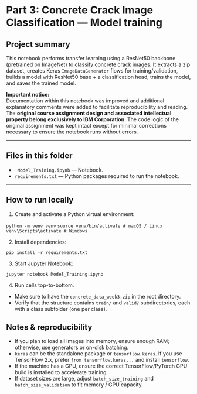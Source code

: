 # Part 3: Concrete Crack Image Classification — Model training

## Project summary 
This notebook performs transfer learning using a ResNet50 backbone (pretrained on ImageNet) to classify concrete crack images. It extracts a zip dataset, creates Keras `ImageDataGenerator` flows for training/validation, builds a model with ResNet50 base + a classification head, trains the model, and saves the trained model.

**Important notice:**  
Documentation within this notebook was improved and additional explanatory comments were added to facilitate reproducibility and reading. The **original course assignment design and associated intellectual property belong exclusively to IBM Corporation**. The code logic of the original assignment was kept intact except for minimal corrections necessary to ensure the notebook runs without errors.

---

## Files in this folder
- ` Model_Training.ipynb` — Notebook.  
- `requirements.txt` — Python packages required to run the notebook.  

---

## How to run locally

1. Create and activate a Python virtual environment:

`python -m venv venv`
`source venv/bin/activate # macOS / Linux`
`venv\Scripts\activate # Windows`

2. Install dependencies:

`pip install -r requirements.txt`

3. Start Jupyter Notebook:

`jupyter notebook Model_Training.ipynb`

4. Run cells top-to-bottom.

* Make sure to have the `concrete_data_week3.zip` in the root directory.
* Verify that the structure contains `train/` and `valid/` subdirectories, each with a class subfolder (one per class).

## Notes & reproducibility

- If you plan to load all images into memory, ensure enough RAM; otherwise, use generators or on-disk batching.
- `keras` can be the standalone package or `tensorflow.keras`. If you use TensorFlow 2.x, prefer `from tensorflow.keras...` and install `tensorflow`.  
- If the machine has a GPU, ensure the correct TensorFlow/PyTorch GPU build is installed to accelerate training.  
- If dataset sizes are large, adjust `batch_size_training` and `batch_size_validation` to fit memory / GPU capacity.
